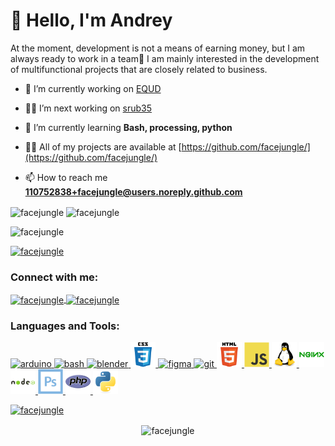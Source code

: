 <h1>👋 Hello, I'm Andrey</h1>
<p>At the moment, development is not a means of earning money, but I am always ready to work in a team🤝 I am mainly interested in the development of multifunctional projects that are closely related to business.</p>

- 🔭 I’m currently working on [EQUD](https://github.com/facejungle/EQUD)

- 🏄‍♀️ I’m next working on [srub35](https://xn--35-9kc3den.xn--p1ai/)

- 🌱 I’m currently learning **Bash, processing, python**

- 👨‍💻 All of my projects are available at [https://github.com/facejungle/](https://github.com/facejungle/)

- 📫 How to reach me **110752838+facejungle@users.noreply.github.com**

<p align="left">
  <img align="center" src="https://github-readme-stats.vercel.app/api?username=facejungle&show_icons=true&locale=en" alt="facejungle" />
  <img align="center" src="https://github-readme-stats.vercel.app/api/top-langs?username=facejungle&show_icons=true&locale=en&layout=compact" alt="facejungle" />
</p>
<p> <img src="https://komarev.com/ghpvc/?username=facejungle&label=Profile%20views&color=0e75b6&style=flat" alt="facejungle" /> </p>
<p align="left">
  <a href="https://vk.com/face_jungle" target="blank">
    <img src="https://img.shields.io/vk/follow/face_jungle?logo=vk&style=for-the-badge" alt="facejungle" />
  </a>
</p>
<h3 align="left">Connect with me:</h3>
<p align="left">
  <a href="https://github.com/facejungle/" target="blank">
    <img align="center" src="https://raw.githubusercontent.com/rahuldkjain/github-profile-readme-generator/master/src/images/icons/Social/github.svg" alt="facejungle" height="30" width="40" />
  </a>
  <a href="https://vk.com/face_jungle/" target="blank">
    <img align="center" src="https://raw.githubusercontent.com/rahuldkjain/github-profile-readme-generator/master/src/images/icons/Social/vk.svg" alt="facejungle" height="30" width="40" />
  </a>
</p>
<h3 align="left">Languages and Tools:</h3>
<p align="left">
  <a href="https://www.arduino.cc/" target="_blank" rel="noreferrer">
    <img src="https://cdn.worldvectorlogo.com/logos/arduino-1.svg" alt="arduino" width="40" height="40"/>
  </a>
  <a href="https://www.gnu.org/software/bash/" target="_blank" rel="noreferrer">
    <img src="https://www.vectorlogo.zone/logos/gnu_bash/gnu_bash-icon.svg" alt="bash" width="40" height="40"/>
  </a> <a href="https://www.blender.org/" target="_blank" rel="noreferrer">
    <img src="https://download.blender.org/branding/community/blender_community_badge_white.svg" alt="blender" width="40" height="40"/>
  </a>
  <a href="https://www.w3schools.com/css/" target="_blank" rel="noreferrer"> <img src="https://raw.githubusercontent.com/devicons/devicon/master/icons/css3/css3-original-wordmark.svg" alt="css3" width="40" height="40"/> </a> <a href="https://www.figma.com/" target="_blank" rel="noreferrer"> <img src="https://www.vectorlogo.zone/logos/figma/figma-icon.svg" alt="figma" width="40" height="40"/> </a> <a href="https://git-scm.com/" target="_blank" rel="noreferrer"> <img src="https://www.vectorlogo.zone/logos/git-scm/git-scm-icon.svg" alt="git" width="40" height="40"/> </a> <a href="https://www.w3.org/html/" target="_blank" rel="noreferrer"> <img src="https://raw.githubusercontent.com/devicons/devicon/master/icons/html5/html5-original-wordmark.svg" alt="html5" width="40" height="40"/> </a> <a href="https://developer.mozilla.org/en-US/docs/Web/JavaScript" target="_blank" rel="noreferrer"> <img src="https://raw.githubusercontent.com/devicons/devicon/master/icons/javascript/javascript-original.svg" alt="javascript" width="40" height="40"/> </a> <a href="https://www.linux.org/" target="_blank" rel="noreferrer"> <img src="https://raw.githubusercontent.com/devicons/devicon/master/icons/linux/linux-original.svg" alt="linux" width="40" height="40"/> </a> <a href="https://www.nginx.com" target="_blank" rel="noreferrer"> <img src="https://raw.githubusercontent.com/devicons/devicon/master/icons/nginx/nginx-original.svg" alt="nginx" width="40" height="40"/> </a> <a href="https://nodejs.org" target="_blank" rel="noreferrer"> <img src="https://raw.githubusercontent.com/devicons/devicon/master/icons/nodejs/nodejs-original-wordmark.svg" alt="nodejs" width="40" height="40"/> </a> <a href="https://www.photoshop.com/en" target="_blank" rel="noreferrer"> <img src="https://raw.githubusercontent.com/devicons/devicon/master/icons/photoshop/photoshop-line.svg" alt="photoshop" width="40" height="40"/> </a> <a href="https://www.php.net" target="_blank" rel="noreferrer"> <img src="https://raw.githubusercontent.com/devicons/devicon/master/icons/php/php-original.svg" alt="php" width="40" height="40"/> </a> <a href="https://www.python.org" target="_blank" rel="noreferrer"> <img src="https://raw.githubusercontent.com/devicons/devicon/master/icons/python/python-original.svg" alt="python" width="40" height="40"/> </a>
</p>

<p align="left"> <a href="https://github.com/ryo-ma/github-profile-trophy"><img src="https://github-profile-trophy.vercel.app/?username=facejungle" alt="facejungle" /></a> </p>



<p align="center"><img align="center" src="https://github-readme-streak-stats.herokuapp.com/?user=facejungle&" alt="facejungle" /></p>
